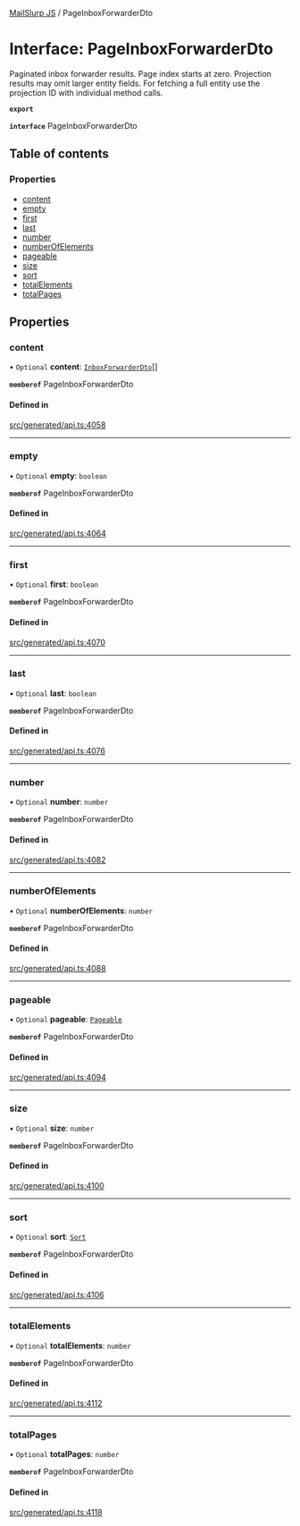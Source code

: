 [MailSlurp JS](../README.md) / PageInboxForwarderDto

# Interface: PageInboxForwarderDto

Paginated inbox forwarder results. Page index starts at zero. Projection results may omit larger entity fields. For fetching a full entity use the projection ID with individual method calls.

**`export`**

**`interface`** PageInboxForwarderDto

## Table of contents

### Properties

- [content](PageInboxForwarderDto.md#content)
- [empty](PageInboxForwarderDto.md#empty)
- [first](PageInboxForwarderDto.md#first)
- [last](PageInboxForwarderDto.md#last)
- [number](PageInboxForwarderDto.md#number)
- [numberOfElements](PageInboxForwarderDto.md#numberofelements)
- [pageable](PageInboxForwarderDto.md#pageable)
- [size](PageInboxForwarderDto.md#size)
- [sort](PageInboxForwarderDto.md#sort)
- [totalElements](PageInboxForwarderDto.md#totalelements)
- [totalPages](PageInboxForwarderDto.md#totalpages)

## Properties

### content

• `Optional` **content**: [`InboxForwarderDto`](InboxForwarderDto.md)[]

**`memberof`** PageInboxForwarderDto

#### Defined in

[src/generated/api.ts:4058](https://github.com/mailslurp/mailslurp-client/blob/004c609/src/generated/api.ts#L4058)

___

### empty

• `Optional` **empty**: `boolean`

**`memberof`** PageInboxForwarderDto

#### Defined in

[src/generated/api.ts:4064](https://github.com/mailslurp/mailslurp-client/blob/004c609/src/generated/api.ts#L4064)

___

### first

• `Optional` **first**: `boolean`

**`memberof`** PageInboxForwarderDto

#### Defined in

[src/generated/api.ts:4070](https://github.com/mailslurp/mailslurp-client/blob/004c609/src/generated/api.ts#L4070)

___

### last

• `Optional` **last**: `boolean`

**`memberof`** PageInboxForwarderDto

#### Defined in

[src/generated/api.ts:4076](https://github.com/mailslurp/mailslurp-client/blob/004c609/src/generated/api.ts#L4076)

___

### number

• `Optional` **number**: `number`

**`memberof`** PageInboxForwarderDto

#### Defined in

[src/generated/api.ts:4082](https://github.com/mailslurp/mailslurp-client/blob/004c609/src/generated/api.ts#L4082)

___

### numberOfElements

• `Optional` **numberOfElements**: `number`

**`memberof`** PageInboxForwarderDto

#### Defined in

[src/generated/api.ts:4088](https://github.com/mailslurp/mailslurp-client/blob/004c609/src/generated/api.ts#L4088)

___

### pageable

• `Optional` **pageable**: [`Pageable`](Pageable.md)

**`memberof`** PageInboxForwarderDto

#### Defined in

[src/generated/api.ts:4094](https://github.com/mailslurp/mailslurp-client/blob/004c609/src/generated/api.ts#L4094)

___

### size

• `Optional` **size**: `number`

**`memberof`** PageInboxForwarderDto

#### Defined in

[src/generated/api.ts:4100](https://github.com/mailslurp/mailslurp-client/blob/004c609/src/generated/api.ts#L4100)

___

### sort

• `Optional` **sort**: [`Sort`](Sort.md)

**`memberof`** PageInboxForwarderDto

#### Defined in

[src/generated/api.ts:4106](https://github.com/mailslurp/mailslurp-client/blob/004c609/src/generated/api.ts#L4106)

___

### totalElements

• `Optional` **totalElements**: `number`

**`memberof`** PageInboxForwarderDto

#### Defined in

[src/generated/api.ts:4112](https://github.com/mailslurp/mailslurp-client/blob/004c609/src/generated/api.ts#L4112)

___

### totalPages

• `Optional` **totalPages**: `number`

**`memberof`** PageInboxForwarderDto

#### Defined in

[src/generated/api.ts:4118](https://github.com/mailslurp/mailslurp-client/blob/004c609/src/generated/api.ts#L4118)
